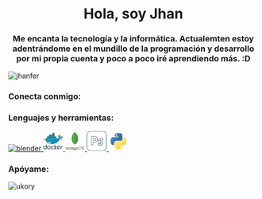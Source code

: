 <h1 align="center">Hola, soy Jhan</h1>
<h3 align="center">Me encanta la tecnología y la informática. Actualemten estoy adentrándome en el mundillo de la programación y desarrollo por mi propia cuenta y poco a poco iré aprendiendo más. :D</h3>

<p align="left"> <img src="https://komarev.com/ghpvc/?username=jhanfer&label=Profile%20views&color=0e75b6&style=flat" alt="jhanfer" /> </p>

<h3 align="left">Conecta conmigo:</h3>
<p align="left">
</p>

<h3 align="left">Lenguajes y herramientas:</h3>
<p align="left"> <a href="https://www.blender.org/" target="_blank" rel="noreferrer"> <img src="https://download.blender.org/branding/community/blender_community_badge_white.svg" alt="blender" width="40" height="40"/> </a> <a href="https://www.docker.com/" target="_blank" rel="noreferrer"> <img src="https://raw.githubusercontent.com/devicons/devicon/master/icons/docker/docker-original-wordmark.svg" alt="docker" width="40" height="40"/> </a> <a href="https://www.mongodb.com/" target="_blank" rel="noreferrer"> <img src="https://raw.githubusercontent.com/devicons/devicon/master/icons/mongodb/mongodb-original-wordmark.svg" alt="mongodb" width="40" height="40"/> </a> <a href="https://www.photoshop.com/en" target="_blank" rel="noreferrer"> <img src="https://raw.githubusercontent.com/devicons/devicon/master/icons/photoshop/photoshop-line.svg" alt="photoshop" width="40" height="40"/> </a> <a href="https://www.python.org" target="_blank" rel="noreferrer"> <img src="https://raw.githubusercontent.com/devicons/devicon/master/icons/python/python-original.svg" alt="python" width="40" height="40"/> </a> </p>

<h3 align="left">Apóyame:</h3>
<p><a href="https://www.buymeacoffee.com/ukory"> <img align="left" src="https://cdn.buymeacoffee.com/buttons/v2/default-yellow.png" height="50" width="210" alt="ukory" /></a></p><br><br>
